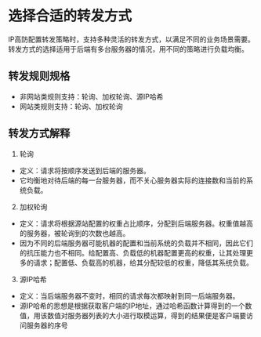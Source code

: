 # 选择合适的转发方式

IP高防配置转发策略时，支持多种灵活的转发方式，以满足不同的业务场景需要。
转发方式的选择适用于后端有多台服务器的情况，用不同的策略进行负载均衡。

## 转发规则规格

- 非网站类规则支持：轮询、加权轮询、源IP哈希
- 网站类规则支持：轮询、加权轮询

## 转发方式解释
1. 轮询
  - 定义：请求将按顺序发送到后端的服务器。
  - 它均衡地对待后端的每一台服务器，而不关心服务器实际的连接数和当前的系统负载。
2. 加权轮询
  - 定义：请求将根据源站配置的权重占比顺序，分配到后端服务器。权重值越高的服务器，被轮询到的次数也越高。　　
  - 因为不同的后端服务器可能机器的配置和当前系统的负载并不相同，因此它们的抗压能力也不相同。给配置高、负载低的机器配置更高的权重，让其处理更多的请求；配置低、负载高的机器，给其分配较低的权重，降低其系统负载。
3. 源IP哈希
  - 定义：当后端服务器不变时，相同的请求每次都映射到同一后端服务器。
  - 源IP哈希的思想是根据获取客户端的IP地址，通过哈希函数计算得到的一个数值，用该数值对服务器列表的大小进行取模运算，得到的结果便是客户端要访问服务器的序号
